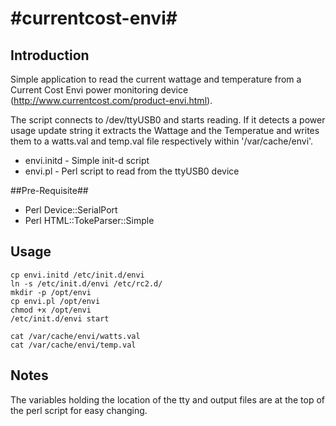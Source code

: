 #currentcost-envi#
================

## Introduction ##
Simple application to read the current wattage and temperature from a Current Cost Envi power monitoring device (http://www.currentcost.com/product-envi.html).

The script connects to /dev/ttyUSB0 and starts reading. If it detects a power usage update string it extracts the Wattage and the Temperatue and writes them to a watts.val and temp.val file respectively within '/var/cache/envi'.

* envi.initd - Simple init-d script
* envi.pl - Perl script to read from the ttyUSB0 device

##Pre-Requisite##
* Perl Device::SerialPort
* Perl HTML::TokeParser::Simple

## Usage ##

```Shell
cp envi.initd /etc/init.d/envi
ln -s /etc/init.d/envi /etc/rc2.d/ 
mkdir -p /opt/envi
cp envi.pl /opt/envi
chmod +x /opt/envi
/etc/init.d/envi start
```

```Shell
cat /var/cache/envi/watts.val
cat /var/cache/envi/temp.val
```

## Notes ##
The variables holding the location of the tty and output files are at the top of the perl script for easy changing. 

